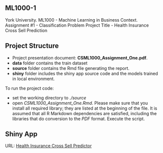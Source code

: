 ## ML1000-1
York University. ML1000 - Machine Learning in Business Context. Assignment #1 - Classification Problem
Project Title - Health Insurance Cross Sell Prediction

## Project Structure

* Project presentation document: **CSML1000_Assignment_One.pdf**.  
* **data** folder contains the train dataset
* **source** folder contains the Rmd file generating the report.
* **shiny** folder includes the shiny app source code and the models trained in local environment.

To run the project code:

* set the working directory to *./source*
* open *CSML1000_Assignment_One.Rmd*. Please make sure that you install all required library; they are listed at the beginning of the file. It is assumed that all R Markdown dependencies are satisfied, including the libraries that do conversion to the *PDF* format. Execute the script.


## Shiny App
URL: [Health Insurance Cross Sell Predictor](https://ml-lab.shinyapps.io/HealthInsCrsSellPredictor/)
